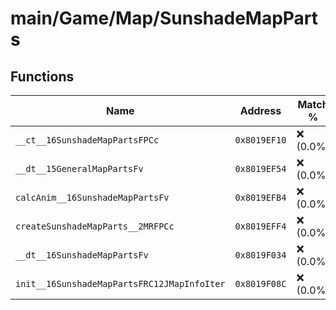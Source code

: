# main/Game/Map/SunshadeMapParts

## Functions

| Name | Address | Match % |
|------|---------|---------|
| `__ct__16SunshadeMapPartsFPCc` | `0x8019EF10` | :x: (0.0%) |
| `__dt__15GeneralMapPartsFv` | `0x8019EF54` | :x: (0.0%) |
| `calcAnim__16SunshadeMapPartsFv` | `0x8019EFB4` | :x: (0.0%) |
| `createSunshadeMapParts__2MRFPCc` | `0x8019EFF4` | :x: (0.0%) |
| `__dt__16SunshadeMapPartsFv` | `0x8019F034` | :x: (0.0%) |
| `init__16SunshadeMapPartsFRC12JMapInfoIter` | `0x8019F08C` | :x: (0.0%) |